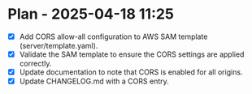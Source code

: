 # Plan - 2025-04-18 11:25

- [x] Add CORS allow-all configuration to AWS SAM template (server/template.yaml).
- [x] Validate the SAM template to ensure the CORS settings are applied correctly.
- [x] Update documentation to note that CORS is enabled for all origins.
- [x] Update CHANGELOG.md with a CORS entry.